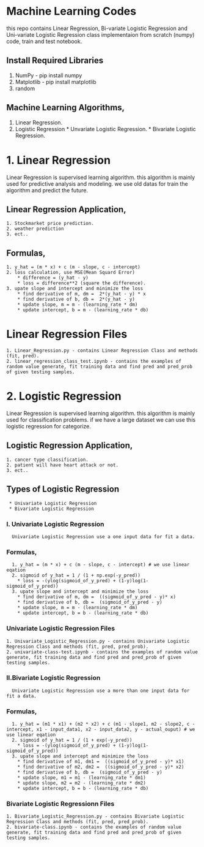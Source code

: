 # Machine Learning Codes
  this repo contains Linear Regression, Bi-variate Logistic Regression and Uni-variate Logistic Regression class implementaion from scratch (numpy) code, train and test notebook.
  
  ## Install Required Libraries
  1. NumPy - pip install numpy
  2. Matplotlib - pip install matplotlib
  3. random  
  
  ## Machine Learning Algorithms,
  1. Linear Regression.
  2. Logistic Regression
    * Unvariate Logistic Regression.
    * Bivariate Logistic Regression. 
  
# 1. Linear Regression 
  Linear Regression is supervised learning algorithm. this algorithm is mainly used for predictive analysis and modeling. we use old datas for train the algorithm and predict the future. 
  ## Linear Regression Application,
    1. Stockmarket price prediction.
    2. weather prediction
    3. ect..
    
  ## Formulas,
    1. y_hat = (m * x) + c (m - slope, c - intercept)
    2. loss calculation, use MSE(Mean Squard Error)
        * difference = (y_hat - y)
        * loss = difference**2 (square the difference).
    3. upate slope and intercept and minimize the loss
        * find derivative of m, dm =  2*(y_hat - y) * x
        * find derivative of b, db =  2*(y_hat - y) 
        * update slope, m = m - (learning_rate * dm)
        * update intercept, b = m - (learning_rate * db)
        
  # Linear Regression Files
  
    1. Linear_Regression.py - contains Linear Regression Class and methods (fit, pred).
    2. linear_regression_class_test.ipynb - contains the examples of random value generate, fit training data and find pred and pred_prob of given testing samples.

  # 2. Logistic Regression 
  Linear Regression is supervised learning algorithm. this algorithm is mainly used for classification problems. if we have a large dataset we can use this logistic regression for categorize. 
  
  ## Logistic Regression Application,
    1. cancer type classification.
    2. patient will have heart attack or not.
    3. ect..
    
  ## Types of Logistic Regression
     * Univariate Logistic Regression
     * Bivariate Logistic Regression
  
   ### I. Univariate Logistic Regression
      Univariate Logistic Regression use a one input data for fit a data. 
  
   ### Formulas,
      1. y_hat = (m * x) + c (m - slope, c - intercept) # we use linear eqation
      2. sigmoid of y_hat = 1 / (1 + np.exp(-y_pred))  
        * loss = -(ylog(sigmoid_of_y_pred) + (1-y)log(1-sigmoid_of_y_pred))
      3. upate slope and intercept and minimize the loss
        * find derivative of m, dm =  ((sigmoid_of_y_pred - y)* x)
        * find derivative of b, db =  (sigmoid_of_y_pred - y)
        * update slope, m = m - (learning_rate * dm)
        * update intercept, b = b - (learning_rate * db)

   ### Univariate Logistic Regression Files
  
    1. Univariate_Logistic_Regression.py - contains Univariate Logistic Regression Class and methods (fit, pred, pred_prob).
    2. univariate-class-test.ipynb - contains the examples of random value generate, fit training data and find pred and pred_prob of given testing samples.

 
   ### II.Bivariate Logistic Regression
      Univariate Logistic Regression use a more than one input data for fit a data. 
  
   ### Formulas,
      1. y_hat = (m1 * x1) + (m2 * x2) + c (m1 - slope1, m2 - slope2, c - intercept, x1 - input_data1, x2 - input_data2, y - actual_ouput) # we use linear eqation
      2. sigmoid of y_hat = 1 / (1 + exp(-y_pred))  
        * loss = -(ylog(sigmoid_of_y_pred) + (1-y)log(1-sigmoid_of_y_pred))
      3. upate slope and intercept and minimize the loss
        * find derivative of m1, dm1 =  ((sigmoid_of_y_pred - y)* x1)
        * find derivative of m2, dm2 =  ((sigmoid_of_y_pred - y)* x2)
        * find derivative of b, db =  (sigmoid_of_y_pred - y)
        * update slope, m1 = m1 - (learning_rate * dm1)
        * update slope, m2 = m2 - (learning_rate * dm2)
        * update intercept, b = b - (learning_rate * db)

   ### Bivariate Logistic Regressionn Files
  
    1. Bivariate_Logistic_Regression.py - contains Bivariate Logistic Regression Class and methods (fit, pred, pred_prob).
    2. bivariate-class.ipynb - contains the examples of random value generate, fit training data and find pred and pred_prob of given testing samples.

      
